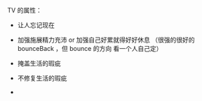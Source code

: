 
TV 的属性：
- 让人忘记现在
- 加强施展精力充沛 or 加强自己好累就得好好休息 （很强的很好的 bounceBack ，但 bounce 的方向 看一个人自己定）
- 掩盖生活的瑕疵
- 不修复生活的瑕疵




-
